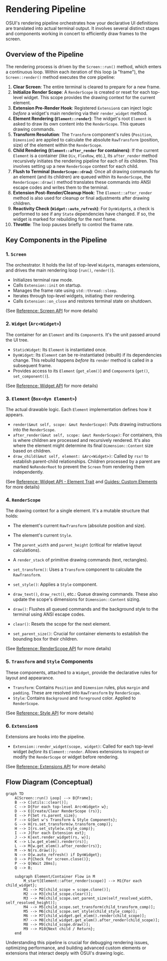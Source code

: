 # Rendering Pipeline

OSUI's rendering pipeline orchestrates how your declarative UI definitions are translated into actual terminal output. It involves several distinct stages and components working in concert to efficiently draw frames to the screen.

## Overview of the Pipeline

The rendering process is driven by the `Screen::run()` method, which enters a continuous loop. Within each iteration of this loop (a "frame"), the `Screen::render()` method executes the core pipeline:

1.  **Clear Screen**: The entire terminal is cleared to prepare for a new frame.
2.  **Initialize Render Scope**: A `RenderScope` is created or reset for each top-level widget. This scope provides the drawing context for the current element.
3.  **Extension Pre-Render Hook**: Registered `Extension`s can inject logic *before* a widget's main rendering via their `render_widget` method.
4.  **Element Rendering (`Element::render`)**: The widget's root `Element` is asked to draw its own content into the `RenderScope`. This queues drawing commands.
5.  **Transform Resolution**: The `Transform` component's rules (`Position`, `Dimension`) are applied to calculate the absolute `RawTransform` (position, size) of the element within the `RenderScope`.
6.  **Child Rendering (`Element::after_render` for containers)**: If the current `Element` is a container (like `Div`, `FlexRow`, etc.), its `after_render` method recursively initiates the rendering pipeline for each of its children. This involves setting up a new `RenderScope` context for each child.
7.  **Flush to Terminal (`RenderScope::draw`)**: Once all drawing commands for an element (and its children) are queued within its `RenderScope`, the `RenderScope::draw()` method translates these commands into ANSI escape codes and writes them to the terminal.
8.  **Extension Post-Render/Cleanup Hook**: The `Element::after_render` method is also used for cleanup or final adjustments after drawing children.
9.  **Reactivity Check (`Widget::auto_refresh`)**: For `DynWidget`s, a check is performed to see if any `State` dependencies have changed. If so, the widget is marked for rebuilding for the *next* frame.
10. **Throttle**: The loop pauses briefly to control the frame rate.

## Key Components in the Pipeline

### 1. `Screen`

The orchestrator. It holds the list of top-level `Widget`s, manages extensions, and drives the main rendering loop (`run()`, `render()`).

*   Initializes terminal raw mode.
*   Calls `Extension::init` on startup.
*   Manages the frame rate using `std::thread::sleep`.
*   Iterates through top-level widgets, initiating their rendering.
*   Calls `Extension::on_close` and restores terminal state on shutdown.

(See [Reference: Screen API](/docs/reference/screen_api.md) for more details)

### 2. `Widget` (`Arc<Widget>`)

The container for an `Element` and its `Component`s. It's the unit passed around the UI tree.

*   `StaticWidget`: Its `Element` is instantiated once.
*   `DynWidget`: Its `Element` can be re-instantiated (rebuilt) if its dependencies change. This rebuild happens *before* its `render` method is called in a subsequent frame.
*   Provides access to its `Element` (`get_elem()`) and `Component`s (`get()`, `set_component()`).

(See [Reference: Widget API](/docs/reference/widget_api.md) for more details)

### 3. `Element` (`Box<dyn Element>`)

The actual drawable logic. Each `Element` implementation defines how it appears.

*   `render(&mut self, scope: &mut RenderScope)`: Puts drawing instructions into the `RenderScope`.
*   `after_render(&mut self, scope: &mut RenderScope)`: For containers, this is where children are processed and recursively rendered. It's also where the element might determine its final `Dimension::Content` size based on children.
*   `draw_child(&mut self, element: &Arc<Widget>)`: Called by `rsx!` to establish parent-child relationships. Children processed by a parent are marked `NoRenderRoot` to prevent the `Screen` from rendering them independently.

(See [Reference: Widget API - Element Trait](/reference/widget_api#element-trait) and [Guides: Custom Elements](/docs/guides/custom_elements) for more details)

### 4. `RenderScope`

The drawing context for a single element. It's a mutable structure that holds:

*   The element's current `RawTransform` (absolute position and size).
*   The element's current `Style`.
*   The `parent_width` and `parent_height` (critical for relative layout calculations).
*   A `render_stack` of primitive drawing commands (text, rectangles).

*   `set_transform()`: Uses a `Transform` component to calculate the `RawTransform`.
*   `set_style()`: Applies a `Style` component.
*   `draw_text()`, `draw_rect()`, etc.: Queue drawing commands. These also update the scope's dimensions for `Dimension::Content` sizing.
*   `draw()`: Flushes all queued commands and the background style to the terminal using ANSI escape codes.
*   `clear()`: Resets the scope for the next element.
*   `set_parent_size()`: Crucial for container elements to establish the bounding box for their children.

(See [Reference: RenderScope API](/docs/reference/render_scope_api.md) for more details)

### 5. `Transform` and `Style` Components

These components, attached to a `Widget`, provide the declarative rules for layout and appearance.

*   `Transform`: Contains `Position` and `Dimension` rules, plus `margin` and `padding`. These are resolved into `RawTransform` by `RenderScope`.
*   `Style`: Contains `Background` and `foreground` color. Applied to `RenderScope`.

(See [Reference: Style API](/docs/reference/style_api.md) for more details)

### 6. `Extension`s

Extensions are hooks into the pipeline.

*   `Extension::render_widget(scope, widget)`: Called for each top-level widget *before* its `Element::render`. Allows extensions to inspect or modify the `RenderScope` or widget before rendering.

(See [Reference: Extensions API](/docs/reference/extensions_api.md) for more details)

## Flow Diagram (Conceptual)

```mermaid
graph TD
    A[Screen::run() Loop] --> B{Frame};
    B --> C[utils::clear()];
    C --> D{For each top-level Arc<Widget> w};
    D --> E{Create/Clear RenderScope (rs)};
    E --> F{Set rs.parent_size};
    F --> G{Get w's Transform & Style Components};
    G --> H{rs.set_transform(w.transform_comp)};
    H --> I{rs.set_style(w.style_comp)};
    I --> J{For each Extension ext};
    J --> K[ext.render_widget(rs, w)];
    K --> L[w.get_elem().render(rs)];
    L --> M{w.get_elem().after_render(rs)};
    M --> N{rs.draw()};
    N --> O{w.auto_refresh() if DynWidget};
    O --> P{Check for screen.close()};
    P --> Q[Wait 28ms];
    Q --> B;

    subgraph Element/Container Flow in M
        M_start[Element::after_render(scope)] --> M1{For each child_widget};
        M1 --> M2[child_scope = scope.clone()];
        M2 --> M3[child_scope.clear()];
        M3 --> M4[child_scope.set_parent_size(self_resolved_width, self_resolved_height)];
        M4 --> M5[child_scope.set_transform(child_transform_comp)];
        M5 --> M6[child_scope.set_style(child_style_comp)];
        M6 --> M7[child_widget.get_elem().render(child_scope)];
        M7 --> M8[child_widget.get_elem().after_render(child_scope)];
        M8 --> M9[child_scope.draw()];
        M9 --> M10{Next child / Return};
    end
```

Understanding this pipeline is crucial for debugging rendering issues, optimizing performance, and building advanced custom elements or extensions that interact deeply with OSUI's drawing logic.



